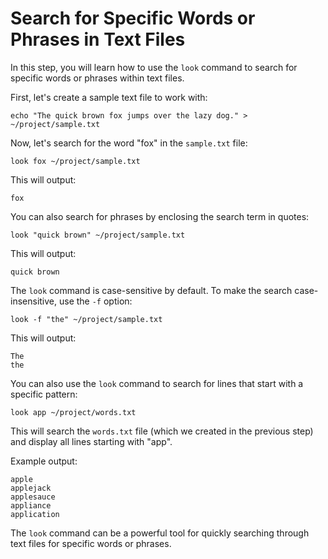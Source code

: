 # Search for Specific Words or Phrases in Text Files

In this step, you will learn how to use the `look` command to search for specific words or phrases within text files.

First, let's create a sample text file to work with:

```
echo "The quick brown fox jumps over the lazy dog." > ~/project/sample.txt
```

Now, let's search for the word "fox" in the `sample.txt` file:

```
look fox ~/project/sample.txt
```

This will output:

```
fox
```

You can also search for phrases by enclosing the search term in quotes:

```
look "quick brown" ~/project/sample.txt
```

This will output:

```
quick brown
```

The `look` command is case-sensitive by default. To make the search case-insensitive, use the `-f` option:

```
look -f "the" ~/project/sample.txt
```

This will output:

```
The
the
```

You can also use the `look` command to search for lines that start with a specific pattern:

```
look app ~/project/words.txt
```

This will search the `words.txt` file (which we created in the previous step) and display all lines starting with "app".

Example output:

```
apple
applejack
applesauce
appliance
application
```

The `look` command can be a powerful tool for quickly searching through text files for specific words or phrases.
